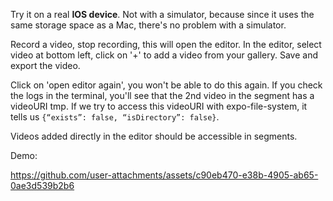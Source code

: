 Try it on a real **IOS device**. Not with a simulator, because since it uses the same storage space as a Mac, there's no problem with a simulator.

Record a video, stop recording, this will open the editor. In the editor, select video at bottom left, click on '+' to add a video from your gallery. Save and export the video.

Click on 'open editor again', you won't be able to do this again. If you check the logs in the terminal, you'll see that the 2nd video in the segment has a videoURI tmp. If we try to access this videoURI with expo-file-system, it tells us `{“exists”: false, “isDirectory”: false}`.

Videos added directly in the editor should be accessible in segments.

Demo:

https://github.com/user-attachments/assets/c90eb470-e38b-4905-ab65-0ae3d539b2b6


